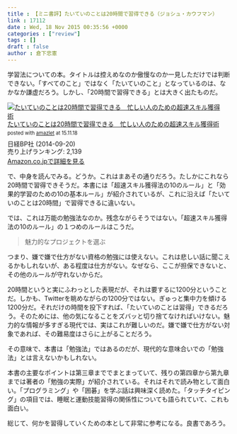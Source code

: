 ```yaml
---
title : 【ミニ書評】たいていのことは20時間で習得できる（ジョシュ・カウフマン）
link : 17112
date : Wed, 18 Nov 2015 00:35:56 +0000
categories : ["review"]
tags : []
draft : false
author : 倉下忠憲
---
```


学習法についての本。タイトルは控えめなのか傲慢なのか一見しただけでは判断できない。「すべてのこと」ではなく「たいていのこと」となっているのは、なかなか謙虚だろう。しかし、「20時間で習得できる」とは大きく出たものだ。

<div class="amazlet-box" style="margin-bottom:0px;"><div class="amazlet-image" style="float:left;margin:0px 12px 1px 0px;"><a href="http://www.amazon.co.jp/exec/obidos/ASIN/B00NGCLXX2/rashita1000-22/ref=nosim/" name="amazletlink" target="_blank"><img src="http://ecx.images-amazon.com/images/I/51qOpHXtURL._SL160_.jpg" alt="たいていのことは20時間で習得できる　忙しい人のための超速スキル獲得術" style="border: none;" /></a></div><div class="amazlet-info" style="line-height:120%; margin-bottom: 10px"><div class="amazlet-name" style="margin-bottom:10px;line-height:120%"><a href="http://www.amazon.co.jp/exec/obidos/ASIN/B00NGCLXX2/rashita1000-22/ref=nosim/" name="amazletlink" target="_blank">たいていのことは20時間で習得できる　忙しい人のための超速スキル獲得術</a><div class="amazlet-powered-date" style="font-size:80%;margin-top:5px;line-height:120%">posted with <a href="http://www.amazlet.com/" title="amazlet" target="_blank">amazlet</a> at 15.11.18</div></div><div class="amazlet-detail">日経BP社 (2014-09-20)<br />売り上げランキング: 2,139<br /></div><div class="amazlet-sub-info" style="float: left;"><div class="amazlet-link" style="margin-top: 5px"><a href="http://www.amazon.co.jp/exec/obidos/ASIN/B00NGCLXX2/rashita1000-22/ref=nosim/" name="amazletlink" target="_blank">Amazon.co.jpで詳細を見る</a></div></div></div><div class="amazlet-footer" style="clear: left"></div></div>

で、中身を読んでみる。どうか。これはまあその通りだろう。たしかにこれなら20時間で習得できそうだ。本書には「超速スキル獲得法の10のルール」と「効果的学習のための10の基本ルール」が紹介されているが、これに沿えば「たいていのことは20時間」で習得できるに違いない。

では、これは万能の勉強法なのか。残念ながらそうではない。「超速スキル獲得法の10のルール」の１つめのルールはこうだ。

<blockquote>魅力的なプロジェクトを選ぶ</blockquote>

つまり、嫌で嫌で仕方がない資格の勉強には使えない。これは悲しい話に聞こえるかもしれないが、ある程度は仕方がない。なぜなら、ここが担保できないと、その他のルールが守れないからだ。

20時間というと実にふわっとした表現だが、それは要するに1200分ということだ。しかも、Twitterを眺めながらの1200分ではない。ぎゅっと集中力を傾ける1200分だ。それだけの時間を投下すれば、「たいていのことは習得」できるだろう。そのためには、他の気になることをズバッと切り捨てなければいけない。魅力的な情報が多すぎる現代では、実はこれが難しいのだ。嫌で嫌で仕方がない対象であれば、その難易度はさらに上がることだろう。

その意味で、本書は「勉強法」ではあるのだが、現代的な意味合いでの「勉強法」とは言えないかもしれない。

本書の主要なポイントは第三章まででまとまっていて、残りの第四章から第九章までは著者の「勉強の実際」が紹介されている。それはそれで読み物として面白い。「プログラミング」や「囲碁」を学ぶ話は興味深く読めた。「タッチタイピング」の項目では、睡眠と運動技能習得の関係性についても語られていて、これも面白い。

総じて、何かを習得していくための本として非常に参考になる。良書であろう。